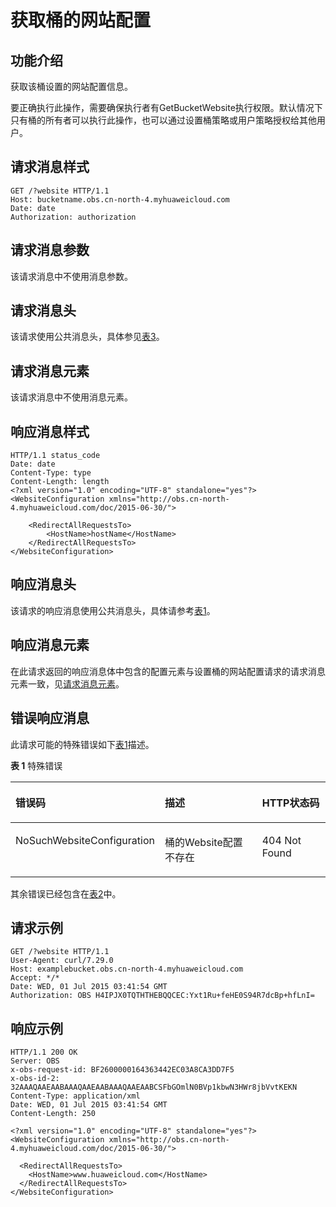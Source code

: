 # 获取桶的网站配置<a name="ZH-CN_TOPIC_0100846770"></a>

## 功能介绍<a name="section5584184924715"></a>

获取该桶设置的网站配置信息。

要正确执行此操作，需要确保执行者有GetBucketWebsite执行权限。默认情况下只有桶的所有者可以执行此操作，也可以通过设置桶策略或用户策略授权给其他用户。

## 请求消息样式<a name="section63274784"></a>

```
GET /?website HTTP/1.1 
Host: bucketname.obs.cn-north-4.myhuaweicloud.com 
Date: date
Authorization: authorization
```

## 请求消息参数<a name="section32602150"></a>

该请求消息中不使用消息参数。

## 请求消息头<a name="section24983894"></a>

该请求使用公共消息头，具体参见[表3](构造请求.md#table25197309)。

## 请求消息元素<a name="section23528459"></a>

该请求消息中不使用消息元素。

## 响应消息样式<a name="section10429540"></a>

```
HTTP/1.1 status_code
Date: date
Content-Type: type
Content-Length: length
<?xml version="1.0" encoding="UTF-8" standalone="yes"?> 
<WebsiteConfiguration xmlns="http://obs.cn-north-4.myhuaweicloud.com/doc/2015-06-30/"> 
 
    <RedirectAllRequestsTo> 
        <HostName>hostName</HostName> 
    </RedirectAllRequestsTo> 
</WebsiteConfiguration>
```

## 响应消息头<a name="section26757004"></a>

该请求的响应消息使用公共消息头，具体请参考[表1](返回结果.md#d0e686)。

## 响应消息元素<a name="section39486451"></a>

在此请求返回的响应消息体中包含的配置元素与设置桶的网站配置请求的请求消息元素一致，见[请求消息元素](设置桶的网站配置.md#section12388580153122)。

## 错误响应消息<a name="section19833747"></a>

此请求可能的特殊错误如下[表1](#table12494839144020)描述。

**表 1**  特殊错误

<a name="table12494839144020"></a>
<table><thead align="left"><tr id="row29840902"><th class="cellrowborder" valign="top" width="39.800000000000004%" id="mcps1.2.4.1.1"><p id="p1194035"><a name="p1194035"></a><a name="p1194035"></a>错误码</p>
</th>
<th class="cellrowborder" valign="top" width="35.709999999999994%" id="mcps1.2.4.1.2"><p id="p29608000"><a name="p29608000"></a><a name="p29608000"></a>描述</p>
</th>
<th class="cellrowborder" valign="top" width="24.490000000000002%" id="mcps1.2.4.1.3"><p id="p49437781"><a name="p49437781"></a><a name="p49437781"></a>HTTP状态码</p>
</th>
</tr>
</thead>
<tbody><tr id="row45037339"><td class="cellrowborder" valign="top" width="39.800000000000004%" headers="mcps1.2.4.1.1 "><p id="p24145849"><a name="p24145849"></a><a name="p24145849"></a>NoSuchWebsiteConfiguration</p>
</td>
<td class="cellrowborder" valign="top" width="35.709999999999994%" headers="mcps1.2.4.1.2 "><p id="p9656792"><a name="p9656792"></a><a name="p9656792"></a>桶的Website配置不存在</p>
</td>
<td class="cellrowborder" valign="top" width="24.490000000000002%" headers="mcps1.2.4.1.3 "><p id="p44002720"><a name="p44002720"></a><a name="p44002720"></a>404 Not Found</p>
</td>
</tr>
</tbody>
</table>

其余错误已经包含在[表2](错误码.md#d0e843)中。

## 请求示例<a name="section14482163815396"></a>

```
GET /?website HTTP/1.1
User-Agent: curl/7.29.0
Host: examplebucket.obs.cn-north-4.myhuaweicloud.com
Accept: */*
Date: WED, 01 Jul 2015 03:41:54 GMT
Authorization: OBS H4IPJX0TQTHTHEBQQCEC:Yxt1Ru+feHE0S94R7dcBp+hfLnI=
```

## 响应示例<a name="section76081155815"></a>

```
HTTP/1.1 200 OK
Server: OBS
x-obs-request-id: BF2600000164363442EC03A8CA3DD7F5
x-obs-id-2: 32AAAQAAEAABAAAQAAEAABAAAQAAEAABCSFbGOmlN0BVp1kbwN3HWr8jbVvtKEKN
Content-Type: application/xml
Date: WED, 01 Jul 2015 03:41:54 GMT
Content-Length: 250

<?xml version="1.0" encoding="UTF-8" standalone="yes"?>
<WebsiteConfiguration xmlns="http://obs.cn-north-4.myhuaweicloud.com/doc/2015-06-30/"> 
 
  <RedirectAllRequestsTo>
    <HostName>www.huaweicloud.com</HostName>
  </RedirectAllRequestsTo>
</WebsiteConfiguration>
```

